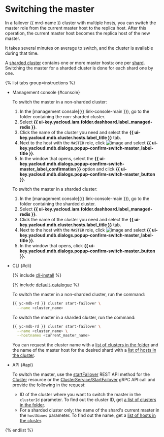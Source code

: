 # Switching the master

In a failover {{ mrd-name }} cluster with multiple hosts, you can switch the master role from the current master host to the replica host. After this operation, the current master host becomes the replica host of the new master.

It takes several minutes on average to switch, and the cluster is available during that time.

A [sharded cluster](../concepts/sharding.md) contains one or more master hosts: one per [shard](../concepts/sharding.md#redis-cluster-structure). Switching the master for a sharded cluster is done for each shard one by one.

{% list tabs group=instructions %}

- Management console {#console}

    To switch the master in a non-sharded cluster:

    1. In the [management console]({{ link-console-main }}), go to the folder containing the non-sharded cluster.
    1. Select **{{ ui-key.yacloud.iam.folder.dashboard.label_managed-redis }}**.
    1. Click the name of the cluster you need and select the **{{ ui-key.yacloud.mdb.cluster.hosts.label_title }}** tab.
    1. Next to the host with the `MASTER` role, click ![image](../../_assets/console-icons/ellipsis.svg) and select **{{ ui-key.yacloud.mdb.dialogs.popup-confirm-switch-master_label-title }}**.
    1. In the window that opens, select the **{{ ui-key.yacloud.mdb.dialogs.popup-confirm-switch-master_label_confirmation }}** option and click **{{ ui-key.yacloud.mdb.dialogs.popup-confirm-switch-master_button }}**.

    To switch the master in a sharded cluster:

    1. In the [management console]({{ link-console-main }}), go to the folder containing the sharded cluster.
    1. Select **{{ ui-key.yacloud.iam.folder.dashboard.label_managed-redis }}**.
    1. Click the name of the cluster you need and select the **{{ ui-key.yacloud.mdb.cluster.hosts.label_title }}** tab.
    1. Next to the host with the `MASTER` role, click ![image](../../_assets/console-icons/ellipsis.svg) and select **{{ ui-key.yacloud.mdb.dialogs.popup-confirm-switch-master_label-title }}**.
    1. In the window that opens, click **{{ ui-key.yacloud.mdb.dialogs.popup-confirm-switch-master_button }}**.

- CLI {#cli}

    {% include [cli-install](../../_includes/cli-install.md) %}

    {% include [default-catalogue](../../_includes/default-catalogue.md) %}

    To switch the master in a non-sharded cluster, run the command:

    ```bash
    {{ yc-mdb-rd }} cluster start-failover \
      --name <cluster_name>
    ```

    To switch the master in a sharded cluster, run the command:

    ```bash
    {{ yc-mdb-rd }} cluster start-failover \
      --name <cluster_name> \
      --hostnames <current_master_name>
    ```

    You can request the cluster name with a [list of clusters in the folder](cluster-list.md) and the name of the master host for the desired shard with a [list of hosts in the cluster](hosts.md#list).

- API {#api}

    To switch the master, use the [startFailover](../api-ref/Cluster/startFailover.md) REST API method for the [Cluster](../api-ref/Cluster/index.md) resource or the [ClusterService/StartFailover](../api-ref/grpc/Cluster/startFailover.md) gRPC API call and provide the following in the request:

    * ID of the cluster where you want to switch the master in the `clusterId` parameter. To find out the cluster ID, get [a list of clusters in the folder](cluster-list.md).
    * For a sharded cluster only: the name of the shard's current master in the `hostNames` parameter. To find out the name, get a [list of hosts in the cluster](hosts.md#list).

{% endlist %}
